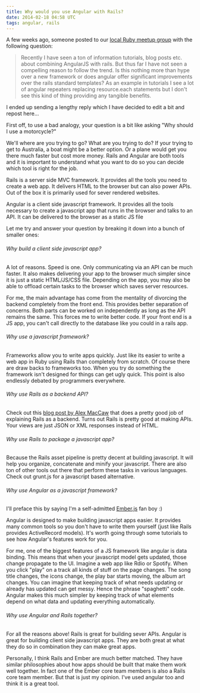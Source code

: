 ```yaml
---
title: Why would you use Angular with Rails?
date: 2014-02-18 04:58 UTC
tags: angular, rails
---
```


A few weeks ago, someone posted to our [local Ruby meetup group](https://groups.google.com/forum/#!topic/mad-railers/KVA6cbgm1oI) with the following question:

> Recently I have seen a ton of information tutorials, blog posts etc. about combining AngularJS with rails. But thus far I have not seen a compelling reason to follow the trend. Is this nothing more than hype over a new framework or does angular offer significant improvements over the rails standard templates? As an example in tutorials I see a lot of angular repeaters replacing resource.each statements but I don't see this kind of thing providing any tangible benefits.

I ended up sending a lengthy reply which I have decided to edit a bit and repost here...

First off, to use a bad analogy, your question is a bit like asking "Why should I use a motorcycle?"

We'll where are you trying to go? What are you trying to do? If your trying to get to Australia, a boat might be a better option. Or a plane would get you there much faster but cost more money. Rails and Angular are both tools and it is important to understand what you want to do so you can decide which tool is right for the job.

Rails is a server side MVC framework. It provides all the tools you need to create a web app. It delivers HTML to the browser but can also power APIs. Out of the box it is primarily used for sever rendered websites.

Angular is a client side javascript framework. It provides all the tools necessary to create a javascript app that runs in the browser and talks to an API. It can be delivered to the browser as a static JS file

Let me try and answer your question by breaking it down into a bunch of smaller ones:

###### Why build a client side javascript app?

A lot of reasons. Speed is one. Only communicating via an API can be much faster. It also makes delivering your app to the browser much simpler since it is just a static HTML/JS/CSS file. Depending on the app, you may also be able to offload certain tasks to the browser which saves server resources.

For me, the main advantage has come from the mentality of divorcing the backend completely from the front end. This provides better separation of concerns. Both parts can be worked on independently as long as the API remains the same. This forces me to write better code. If your front end is a JS app, you can't call directly to the database like you could in a rails app.

###### Why use a javascript framework?

Frameworks allow you to write apps quickly. Just like its easier to write a web app in Ruby using Rails than completely from scratch. Of course there are draw backs to frameworks too. When you try do something the framework isn't designed for things can get ugly quick. This point is also endlessly debated by programmers everywhere.

###### Why use Rails as a backend API?

Check out this [blog post by Alex MacCaw](http://blog.alexmaccaw.com/rails-is-just-and-api-and-that-s-ok) that does a pretty good job of explaining Rails as a backend. Turns out Rails is pretty good at making APIs. Your views are just JSON or XML responses instead of HTML.

###### Why use Rails to package a javascript app?

Because the Rails asset pipeline is pretty decent at building javascript. It will help you organize, concatenate and minify your javascript. There are also ton of other tools out there that perform these tasks in various languages. Check out grunt.js for a javascript based alternative.

###### Why use Angular as a javascript framework?

I'll preface this by saying I'm a self-admitted [Ember.js](http://emberjs.com/) fan boy :)

Angular is designed to make building javascript apps easier. It provides many common tools so you don't have to write them yourself (just like Rails provides ActiveRecord models). It's worth going through some tutorials to see how Angular's features work for you.

For me, one of the biggest features of a JS framework like angular is data binding. This means that when your javascript model gets updated, those change propagate to the UI. Imagine a web app like Rdio or Spotify. When you click "play" on a track all kinds of stuff on the page changes. The song title changes, the icons change, the play bar starts moving, the album art changes. You can imagine that keeping track of what needs updating or already has updated can get messy. Hence the phrase "spaghetti" code. Angular makes this much simpler by keeping track of what elements depend on what data and updating everything automatically.

###### Why use Angular and Rails together?

For all the reasons above! Rails is great for building sever APIs. Angular is great for building client side javascript apps. They are both great at what they do so in combination they can make great apps.

Personally, I think Rails and Ember are much better matched. They have similar philosophies about how apps should be built that make them work well together. In fact one of the Ember core team members is also a Rails core team member. But that is just my opinion. I've used angular too and think it is a great tool.